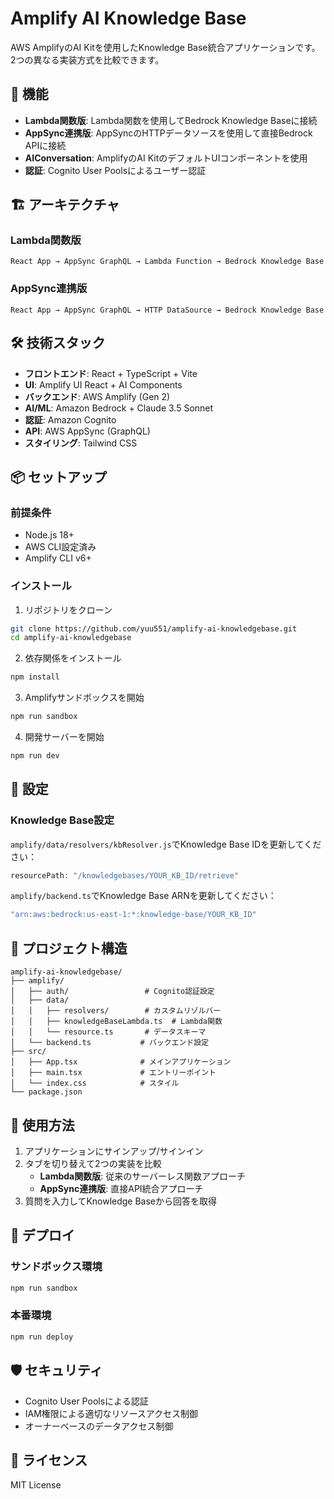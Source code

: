 # Amplify AI Knowledge Base

AWS AmplifyのAI Kitを使用したKnowledge Base統合アプリケーションです。2つの異なる実装方式を比較できます。

## 🚀 機能

- **Lambda関数版**: Lambda関数を使用してBedrock Knowledge Baseに接続
- **AppSync連携版**: AppSyncのHTTPデータソースを使用して直接Bedrock APIに接続
- **AIConversation**: AmplifyのAI KitのデフォルトUIコンポーネントを使用
- **認証**: Cognito User Poolsによるユーザー認証

## 🏗️ アーキテクチャ

### Lambda関数版
```
React App → AppSync GraphQL → Lambda Function → Bedrock Knowledge Base
```

### AppSync連携版
```
React App → AppSync GraphQL → HTTP DataSource → Bedrock Knowledge Base
```

## 🛠️ 技術スタック

- **フロントエンド**: React + TypeScript + Vite
- **UI**: Amplify UI React + AI Components
- **バックエンド**: AWS Amplify (Gen 2)
- **AI/ML**: Amazon Bedrock + Claude 3.5 Sonnet
- **認証**: Amazon Cognito
- **API**: AWS AppSync (GraphQL)
- **スタイリング**: Tailwind CSS

## 📦 セットアップ

### 前提条件
- Node.js 18+
- AWS CLI設定済み
- Amplify CLI v6+

### インストール

1. リポジトリをクローン
```bash
git clone https://github.com/yuu551/amplify-ai-knowledgebase.git
cd amplify-ai-knowledgebase
```

2. 依存関係をインストール
```bash
npm install
```

3. Amplifyサンドボックスを開始
```bash
npm run sandbox
```

4. 開発サーバーを開始
```bash
npm run dev
```

## 🔧 設定

### Knowledge Base設定
`amplify/data/resolvers/kbResolver.js`でKnowledge Base IDを更新してください：
```javascript
resourcePath: "/knowledgebases/YOUR_KB_ID/retrieve"
```

`amplify/backend.ts`でKnowledge Base ARNを更新してください：
```typescript
"arn:aws:bedrock:us-east-1:*:knowledge-base/YOUR_KB_ID"
```

## 📁 プロジェクト構造

```
amplify-ai-knowledgebase/
├── amplify/
│   ├── auth/                 # Cognito認証設定
│   ├── data/
│   │   ├── resolvers/        # カスタムリゾルバー
│   │   ├── knowledgeBaseLambda.ts  # Lambda関数
│   │   └── resource.ts       # データスキーマ
│   └── backend.ts           # バックエンド設定
├── src/
│   ├── App.tsx              # メインアプリケーション
│   ├── main.tsx             # エントリーポイント
│   └── index.css            # スタイル
└── package.json
```

## 🎯 使用方法

1. アプリケーションにサインアップ/サインイン
2. タブを切り替えて2つの実装を比較
   - **Lambda関数版**: 従来のサーバーレス関数アプローチ
   - **AppSync連携版**: 直接API統合アプローチ
3. 質問を入力してKnowledge Baseから回答を取得

## 🚀 デプロイ

### サンドボックス環境
```bash
npm run sandbox
```

### 本番環境
```bash
npm run deploy
```

## 🛡️ セキュリティ

- Cognito User Poolsによる認証
- IAM権限による適切なリソースアクセス制御
- オーナーベースのデータアクセス制御

## 📝 ライセンス

MIT License